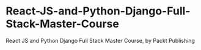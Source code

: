 


# React-JS-and-Python-Django-Full-Stack-Master-Course
React JS and Python Django Full Stack Master Course, by Packt Publishing
